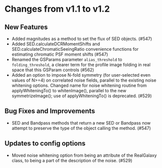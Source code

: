 Changes from v1.1 to v1.2
=========================

New Features
------------

- Added magnitudes as a method to set the flux of SED objects. (#547)
- Added SED.calculateDCRMomentShifts and SED.calculateChromaticSeeingRatio convenience functions
  for estimating chromatic PSF moment shifts (#547)
- Renamed the GSParams parameter `alias_threshold` to `folding_threshold`, a clearer term for the
  profile image folding in real space that this GSParam controls (#562)
- Added an option to impose N-fold symmetry (for user-selected even values of
  N>=4) on correlated noise fields, parallel to the existing noise whitening
  options. Changed name for noise whitening routine from applyWhiteningTo() to
  whitenImage(), parallel to the new symmetrizeImage(); use of applyWhiteningTo()
  is deprecated.  (#529)

Bug Fixes and Improvements
--------------------------

- SED and Bandpass methods that return a new SED or Bandpass now attempt to preserve the type of
  the object calling the method. (#547)

Updates to config options
-------------------------

- Moved noise whitening option from being an attribute of the RealGalaxy class,
  to being a part of the description of the noise. (#529)
